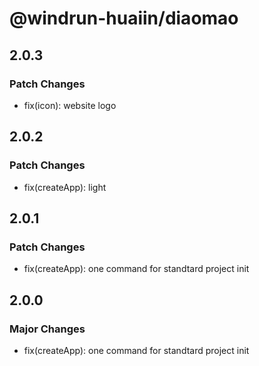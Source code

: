 # @windrun-huaiin/diaomao

## 2.0.3

### Patch Changes

- fix(icon): website logo

## 2.0.2

### Patch Changes

- fix(createApp): light

## 2.0.1

### Patch Changes

- fix(createApp): one command for standtard project init

## 2.0.0

### Major Changes

- fix(createApp): one command for standtard project init

